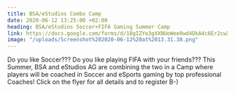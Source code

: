 ```yaml
---
title: BSA/eStudios Combo Camp
date: 2020-06-12 13:25:00 +02:00
heading: BSA/eStudios Soccer+FIFA Gaming Summer Camp
link: https://docs.google.com/forms/d/18gIZYo3gXXNUoWee0wd4DkA4c6Er2cwXPciWNggyp04/edit?usp=drive_web
image: "/uploads/Screenshot%202020-06-12%20at%2013.31.38.png"
---
```


Do you like Soccer??? Do you like playing FIFA with your friends??? This Summer, BSA and eStudios AG are combining the two in a Camp where players will be coached in Soccer and eSports gaming by top professional Coaches! Click on the flyer for all details and to register B-)